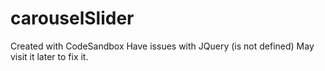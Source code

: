 # carouselSlider
Created with CodeSandbox
Have issues with JQuery (is not defined)
May visit it later to fix it.
